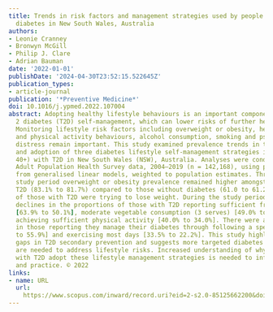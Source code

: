 ```yaml
---
title: Trends in risk factors and management strategies used by people with type 2
  diabetes in New South Wales, Australia
authors:
- Leonie Cranney
- Bronwyn McGill
- Philip J. Clare
- Adrian Bauman
date: '2022-01-01'
publishDate: '2024-04-30T23:52:15.522645Z'
publication_types:
- article-journal
publication: '*Preventive Medicine*'
doi: 10.1016/j.ypmed.2022.107004
abstract: Adopting healthy lifestyle behaviours is an important component of Type
  2 diabetes (T2D) self-management, which can lower risks of further health complications.
  Monitoring lifestyle risk factors including overweight or obesity, healthy diet
  and physical activity behaviours, alcohol consumption, smoking and psychological
  distress remain important. This study examined prevalence trends in these factors
  and adoption of three diabetes lifestyle self-management strategies in adults (aged
  40+) with T2D in New South Wales (NSW), Australia. Analyses were conducted on NSW
  Adult Population Health Survey data, 2004–2019 (n = 142,168), using predicted probabilities
  from generalised linear models, weighted to population estimates. Throughout the
  study period overweight or obesity prevalence remained higher amongst those with
  T2D (83.1% to 81.7%) compared to those without diabetes (61.0 to 61.2%); only 8.9%
  of those with T2D were trying to lose weight. During the study period, there were
  declines in the proportions of those with T2D reporting sufficient fruit consumption
  [63.9% to 50.1%], moderate vegetable consumption (3 serves) [49.0% to 37.7%], and
  achieving sufficient physical activity [40.0% to 34.0%]. There were also declines
  in those reporting they manage their diabetes through following a special diet [73.6%
  to 55.9%] and exercising most days [33.5% to 22.2%]. This study highlights potential
  gaps in T2D secondary prevention and suggests more targeted diabetes education services
  are needed to address lifestyle risks. Increased understanding of why fewer people
  with T2D adopt these lifestyle management strategies is needed to inform policy
  and practice. © 2022
links:
- name: URL
  url: 
    https://www.scopus.com/inward/record.uri?eid=2-s2.0-85125662200&doi=10.1016%2fj.ypmed.2022.107004&partnerID=40&md5=c812e8a4ff2fc054931312d4fc15a080
---
```

